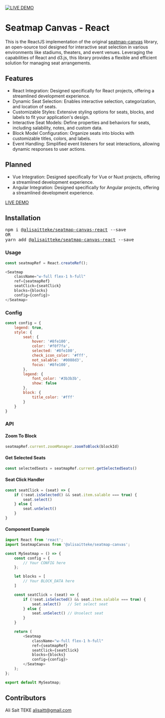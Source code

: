 [![LIVE DEMO](https://raw.githubusercontent.com/alisaitteke/seatmap-canvas-react/master/assets/banner_ui.png?raw=true)](https://alisaitteke.github.io/seatmap-canvas)

# Seatmap Canvas - React
This is the ReactJS implementation of the original [seatmap-canvas](https://alisaitteke.github.io/seatmap-canvas/) library, an open-source tool designed for interactive seat selection in various environments like stadiums, theaters, and event venues. Leveraging the capabilities of React and d3.js, this library provides a flexible and efficient solution for managing seat arrangements.

## Features
* React Integration: Designed specifically for React projects, offering a streamlined development experience.
* Dynamic Seat Selection: Enables interactive selection, categorization, and location of seats.
* Customizable Styles: Extensive styling options for seats, blocks, and labels to fit your application's design.
* Interactive Seat Models: Define properties and behaviors for seats, including salability, notes, and custom data.
* Block Model Configuration: Organize seats into blocks with customizable titles, colors, and labels.
* Event Handling: Simplified event listeners for seat interactions, allowing dynamic responses to user actions.


## Planned
- Vue Integration: Designed specifically for Vue or Nuxt projects, offering a streamlined development experience.
- Angular Integration: Designed specifically for Angular projects, offering a streamlined development experience.

[LIVE DEMO](https://alisaitteke.github.io/seatmap-canvas/)


## Installation
<pre>
npm i <a href="https://npm.pkg.github.com/alisaitteke/seatmap-canvas">@alisaitteke/seatmap-canvas-react</a> --save
OR
yarn add <a href="https://npm.pkg.github.com/alisaitteke/seatmap-canvas">@alisaitteke/seatmap-canvas-react</a> --save
</pre>


### Usage
```js
const seatmapRef = React.createRef();

<Seatmap 
    className="w-full flex-1 h-full" 
    ref={seatmapRef} 
    seatClick={seatClick} 
    blocks={blocks} 
    config={config}>
</Seatmap>
```

### Config
```js
const config = {
    legend: true,
    style: {
        seat: {
            hover: '#8fe100',
            color: '#f0f7fa',
            selected: '#8fe100',
            check_icon_color: '#fff',
            not_salable: '#0088d3',
            focus: '#8fe100',
        },
        legend: {
            font_color: '#3b3b3b',
            show: false
        },
        block: {
            title_color: '#fff'
        }
    }
}
```


### API

#### Zoom To Block
```js
seatmapRef.current.zoomManager.zoomToBlock(blockId)
```


#### Get Selected Seats
```js
const selectedSeats = seatmapRef.current.getSelectedSeats()

```


#### Seat Click Handler
```js
const seatClick = (seat) => {
    if (!seat.isSelected() && seat.item.salable === true) {
        seat.select()
    } else {
        seat.unSelect()
    }
}
```

#### Component Example
```js
import React from 'react';
import SeatmapCanvas from '@alisaitteke/seatmap-canvas';

const MySeatmap = () => {
    const config = {
        // Your CONFIG here
    };

    let blocks = [
        // Your BLOCK_DATA here
    ]

    const seatClick = (seat) => {
        if (!seat.isSelected() && seat.item.salable === true) {
            seat.select()   // Set select seat
        } else {
            seat.unSelect() // Unselect seat
        }
    }

    return (
        <Seatmap
            className="w-full flex-1 h-full"
            ref={seatmapRef}
            seatClick={seatClick}
            blocks={blocks}
            config={config}>
        </Seatmap>
    );
};

export default MySeatmap;

```

## Contributors
Ali Sait TEKE <alisaitt@gmail.com>
